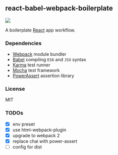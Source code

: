 ## react-babel-webpack-boilerplate
![](https://travis-ci.org/tommytroylin/react-babel-webpack-boilerplate.svg?branch=master)

A boilerplate [React](http://facebook.github.io/react/) app workflow.

### Dependencies
* [Webpack](http://webpack.github.io/) module bundler
* [Babel](https://babeljs.io/) compiling `ES6` and `JSX` syntax
* [Karma](http://karma-runner.github.io/) test runner
* [Mocha](http://mochajs.org/) test framework
* [PowerAssert](https://github.com/power-assert-js/power-assert) assertion library

### License
MIT


### TODOs
* [x] env preset
* [x] use html-webpack-plugin
* [x] upgrade to webpack 2
* [x] replace chai with power-assert
* [ ] config for dist

